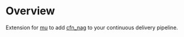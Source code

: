 # Overview
Extension for [mu](https://github.com/stelligent/mu) to add [cfn_nag](https://github.com/stelligent/cfn_nag) to your continuous delivery pipeline.
